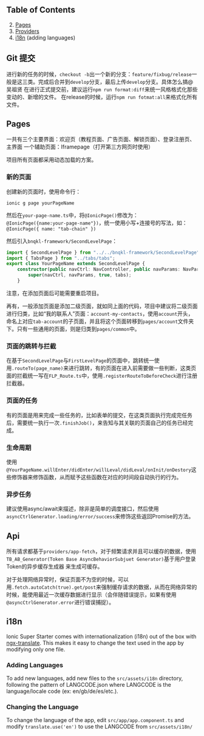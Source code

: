 ## Table of Contents

2. [Pages](#pages)
3. [Providers](#providers)
4. [i18n](#i18n) (adding languages)

## Git 提交

进行新的任务的时候，`checkout -b`出一个新的分支：`feature/fixbug/release`一般是这三类。完成后合并到`develop`分支，最后上传`develop`分支。具体怎么搞@吴祖贤
在进行正式提交前，建议运行`npm run format:diff`来统一风格格式化那些变动的、新增的文件。
在release的时候，运行`npm run fotmat:all`来格式化所有文件。

## Pages

一共有三个主要界面：欢迎页（教程页面、广告页面、解锁页面）、登录注册页、主界面
一个辅助页面：Iframepage（打开第三方网页时使用）

项目所有页面都采用动态加载的方案。

### 新的页面
创建新的页面时，使用命令行：

```
ionic g page yourPageName
```

然后在`your-page-name.ts`中，将`@IonicPage()`修改为：`@IonicPage({name:your-page-name"})`，统一使用小写+连接号的写法，如：`@IonicPage({ name: "tab-chain" })`

然后引入`bnqkl-framework/SecondLevelPage`：
```ts
import { SecondLevelPage } from "../../bnqkl-framework/SecondLevelPage";
import { TabsPage } from "../tabs/tabs";
export class YourPageName extends SecondLevelPage {
	constructor(public navCtrl: NavController, public navParams: NavParams,public tabs: TabsPage) {
		super(navCtrl, navParams, true, tabs);
	}
```
注意，在添加页面后可能需要重启项目。

再有，一般添加页面是添加二级页面，就如同上面的代码，项目中建议将二级页面进行归类，比如“我的联系人”页面：`account-my-contacts`，使用`account`开头，命名上对应`tab-account`的子页面，并且将这个页面转移到`pages/account`文件夹下。只有一些通用的页面，则是归类到`pages/common`中。

### 页面的跳转与拦截

在基于`SecondLevelPage`与`FirstLevelPage`的页面中，跳转统一使用`.routeTo(page_name)`来进行跳转，有的页面在进入前需要做一些判断，这类页面的拦截统一写在`FLP_Route.ts`中，使用`.registerRouteToBeforeCheck`进行注册拦截器。

### 页面的任务

有的页面是用来完成一些任务的，比如表单的提交，在这类页面执行完成完任务后，需要统一执行一次`.finishJob()`，来告知与其关联的页面自己的任务已经完成。

### 生命周期

使用`@YourPageName.willEnter/didEnter/willLeval/didLeval/onInit/onDestory`这些修饰器来修饰函数，从而赋予这些函数在对应的时间段自动执行的行为。

### 异步任务

建议使用async/await来描述，除非是简单的调度接口，然后使用`asyncCtrlGenerator.loading/error/success`来修饰这些返回Promise的方法。

## Api

所有请求都基于`providers/app-fetch`，对于频繁请求并且可以缓存的数据，使用`TB_AB_Generator(Token Base AsyncBehaviorSubjuet Generator)`基于用户登录Token的异步缓存生成器 来生成可缓存。

对于处理网络异常时，保证页面不为空的时候，可以用`.fetch.autoCatch(true).get/post`来强制缓存请求的数据，从而在网络异常的时候，能使用最近一次缓存数据进行显示（会伴随错误提示，如果有使用`@asyncCtrlGenerator.error`进行错误捕捉）。

## i18n

Ionic Super Starter comes with internationalization (i18n) out of the box with
[ngx-translate](https://github.com/ngx-translate/core). This makes it easy to
change the text used in the app by modifying only one file. 

### Adding Languages

To add new languages, add new files to the `src/assets/i18n` directory,
following the pattern of LANGCODE.json where LANGCODE is the language/locale
code (ex: en/gb/de/es/etc.).

### Changing the Language

To change the language of the app, edit `src/app/app.component.ts` and modify
`translate.use('en')` to use the LANGCODE from `src/assets/i18n/`
